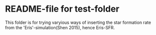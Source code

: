 README-file for test-folder
=================================

This folder is for trying varyious ways of inserting the star formation rate from the 'Eris'-simulation(Shen 2015), hence Eris-SFR.
